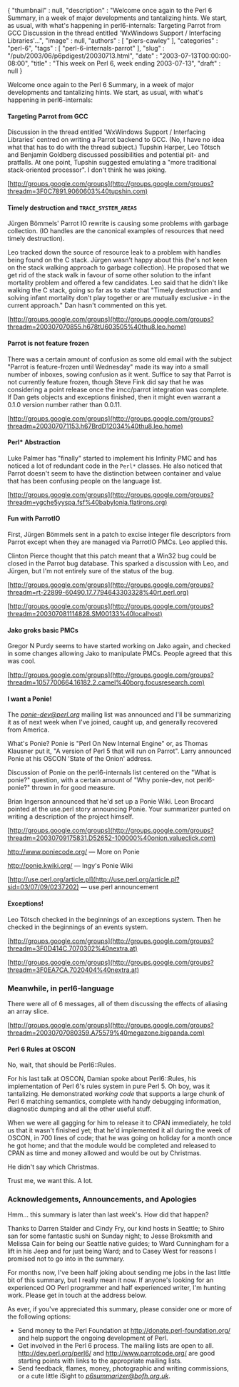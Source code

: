 {
   "thumbnail" : null,
   "description" : "Welcome once again to the Perl 6 Summary, in a week of major developments and tantalizing hints. We start, as usual, with what's happening in perl6-internals: Targeting Parrot from GCC Discussion in the thread entitled 'WxWindows Support / Interfacing Libraries'...",
   "image" : null,
   "authors" : [
      "piers-cawley"
   ],
   "categories" : "perl-6",
   "tags" : [
      "perl-6-internals-parrot"
   ],
   "slug" : "/pub/2003/06/p6pdigest/20030713.html",
   "date" : "2003-07-13T00:00:00-08:00",
   "title" : "This week on Perl 6, week ending 2003-07-13",
   "draft" : null
}





Welcome once again to the Perl 6 Summary, in a week of major
developments and tantalizing hints. We start, as usual, with what's
happening in perl6-internals:

#### Targeting Parrot from GCC

Discussion in the thread entitled 'WxWindows Support / Interfacing
Libraries' centred on writing a Parrot backend to GCC. (No, I have no
idea what that has to do with the thread subject.) Tupshin Harper, Leo
Tötsch and Benjamin Goldberg discussed possibilities and potential pit-
and pratfalls. At one point, Tupshin suggested emulating a "more
traditional stack-oriented processor". I don't think he was joking.

[http://groups.google.com/groups](http://groups.google.com/groups?threadm=3F0C7891.9060603%40tupshin.com)

#### Timely destruction and `TRACE_SYSTEM_AREAS`

Jürgen Bömmels' Parrot IO rewrite is causing some problems with garbage
collection. (IO handles are the canonical examples of resources that
need timely destruction).

Leo tracked down the source of resource leak to a problem with handles
being found on the C stack. Jürgen wasn't happy about this (he's not
keen on the stack walking approach to garbage collection). He proposed
that we get rid of the stack walk in favour of some other solution to
the infant mortality problem and offered a few candidates. Leo said that
he didn't like walking the C stack, going so far as to state that
"Timely destruction and solving infant mortality don't play together or
are mutually exclusive - in the current approach." Dan hasn't commented
on this yet.

[http://groups.google.com/groups](http://groups.google.com/groups?threadm=200307070855.h678tU603505%40thu8.leo.home)

#### Parrot is not feature frozen

There was a certain amount of confusion as some old email with the
subject "Parrot is feature-frozen until Wednesday" made its way into a
small number of inboxes, sowing confusion as it went. Suffice to say
that Parrot is not currently feature frozen, though Steve Fink did say
that he was considering a point release once the imcc/parrot integration
was complete. If Dan gets objects and exceptions finished, then it might
even warrant a 0.1.0 version number rather than 0.0.11.

[http://groups.google.com/groups](http://groups.google.com/groups?threadm=200307071153.h67BrdD12034%40thu8.leo.home)

#### Perl\* Abstraction

Luke Palmer has "finally" started to implement his Infinity PMC and has
noticed a lot of redundant code in the `Perl*` classes. He also noticed
that Parrot doesn't seem to have the distinction between container and
value that has been confusing people on the language list.

[http://groups.google.com/groups](http://groups.google.com/groups?threadm=ygche5yyspa.fsf%40babylonia.flatirons.org)

#### Fun with ParrotIO

First, Jürgen Bömmels sent in a patch to excise integer file descriptors
from Parrot except when they are managed via ParrotIO PMCs. Leo applied
this.

Clinton Pierce thought that this patch meant that a Win32 bug could be
closed in the Parrot bug database. This sparked a discussion with Leo,
and Jürgen, but I'm not entirely sure of the status of the bug.

[http://groups.google.com/groups](http://groups.google.com/groups?threadm=rt-22899-60490.17.7794643303328%40rt.perl.org)

[http://groups.google.com/groups](http://groups.google.com/groups?threadm=200307081114828.SM00133%40localhost)

#### Jako groks basic PMCs

Gregor N Purdy seems to have started working on Jako again, and checked
in some changes allowing Jako to manipulate PMCs. People agreed that
this was cool.

[http://groups.google.com/groups](http://groups.google.com/groups?threadm=1057700664.16182.2.camel%40borg.focusresearch.com)

#### I want a Ponie!

The *<ponie-dev@perl.org>* mailing list was announced and I'll be
summarizing it as of next week when I've joined, caught up, and
generally recovered from America.

What's Ponie? Ponie is "Perl On New Internal Engine" or, as Thomas
Klausner put it, "A version of Perl 5 that will run on Parrot". Larry
announced Ponie at his OSCON 'State of the Onion' address.

Discussion of Ponie on the perl6-internals list centered on the "What is
ponie?" question, with a certain amount of "Why ponie-dev, not
perl6-ponie?" thrown in for good measure.

Brian Ingerson announced that he'd set up a Ponie Wiki. Leon Brocard
pointed at the use.perl story announcing Ponie. Your summarizer punted
on writing a description of the project himself.

[http://groups.google.com/groups](http://groups.google.com/groups?threadm=20030709175831.D52652-100000%40onion.valueclick.com)

<http://www.poniecode.org/> — More on Ponie

<http://ponie.kwiki.org/> — Ingy's Ponie Wiki

[http://use.perl.org/article.pl](http://use.perl.org/article.pl?sid=03/07/09/0237202)
— use.perl announcement

#### Exceptions!

Leo Tötsch checked in the beginnings of an exceptions system. Then he
checked in the beginnings of an events system.

[http://groups.google.com/groups](http://groups.google.com/groups?threadm=3F0D414C.7070302%40nextra.at)

[http://groups.google.com/groups](http://groups.google.com/groups?threadm=3F0EA7CA.7020404%40nextra.at)

### Meanwhile, in perl6-language

There were all of 6 messages, all of them discussing the effects of
aliasing an array slice.

[http://groups.google.com/groups](http://groups.google.com/groups?threadm=20030707080359.A75579%40megazone.bigpanda.com)

#### Perl 6 Rules at OSCON

No, wait, that should be Perl6::Rules.

For his last talk at OSCON, Damian spoke about Perl6::Rules, his
implementation of Perl 6's rules system in pure Perl 5. Oh boy, was it
tantalizing. He demonstrated *working code* that supports a large chunk
of Perl 6 matching semantics, complete with handy debugging information,
diagnostic dumping and all the other useful stuff.

When we were all gagging for him to release it to CPAN immediately, he
told us that it wasn't finished yet; that he'd implemented it all during
the week of OSCON, in 700 lines of code; that he was going on holiday
for a month once he got home; and that the module would be completed and
released to CPAN as time and money allowed and would be out by
Christmas.

He didn't say which Christmas.

Trust me, we want this. A lot.

### Acknowledgements, Announcements, and Apologies

Hmm... this summary is later than last week's. How did that happen?

Thanks to Darren Stalder and Cindy Fry, our kind hosts in Seattle; to
Shiro san for some fantastic sushi on Sunday night; to Jesse Broksmith
and Melissa Cain for being our Seattle native guides; to Ward Cunningham
for a lift in his Jeep and for just being Ward; and to Casey West for
reasons I promised not to go into in the summary.

For months now, I've been half joking about sending me jobs in the last
little bit of this summary, but I really mean it now. If anyone's
looking for an experienced OO Perl programmer and half experienced
writer, I'm hunting work. Please get in touch at the address below.

As ever, if you've appreciated this summary, please consider one or more
of the following options:

-   Send money to the Perl Foundation at
    <http://donate.perl-foundation.org/> and help support the ongoing
    development of Perl.
-   Get involved in the Perl 6 process. The mailing lists are open to
    all. <http://dev.perl.org/perl6/> and <http://www.parrotcode.org/>
    are good starting points with links to the appropriate mailing
    lists.
-   Send feedback, flames, money, photographic and writing commissions,
    or a cute little iSight to *<p6summarizer@bofh.org.uk>*.


